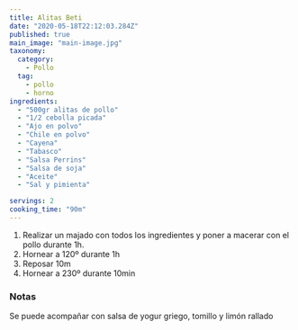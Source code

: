 ```yaml
---
title: Alitas Beti
date: "2020-05-18T22:12:03.284Z"
published: true
main_image: "main-image.jpg"
taxonomy:
  category:
    - Pollo
  tag:
    - pollo
    - horno
ingredients:
  - "500gr alitas de pollo"
  - "1/2 cebolla picada"
  - "Ajo en polvo"
  - "Chile en polvo"
  - "Cayena"
  - "Tabasco"
  - "Salsa Perrins"
  - "Salsa de soja"
  - "Aceite"
  - "Sal y pimienta"

servings: 2
cooking_time: "90m"
---
```


1. Realizar un majado con todos los ingredientes y poner a macerar con el pollo durante 1h.
2. Hornear a 120º durante 1h
3. Reposar 10m
4. Hornear a 230º durante 10min

### Notas

Se puede acompañar con salsa de yogur griego, tomillo y limón rallado
